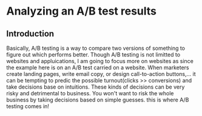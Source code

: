 # Analyzing an A/B test results
## Introduction
Basically, A/B testing is a way to compare two versions of something to figure out which performs better. Though A/B testing is not limitted to websites and appluications, I am going to focus more on websites as since the  example here is on an A/B test carried on a website.
When marketers create landing pages, write email copy, or design call-to-action buttons,... it can be tempting to predic the possible turnout(clicks >> conversions) and take decisions base on intuitions. These kinds of decisions can be very risky and detrimental to business. You won't want to risk the whole business by taking decisions based on simple guesses. this is where A/B testing comes in!
